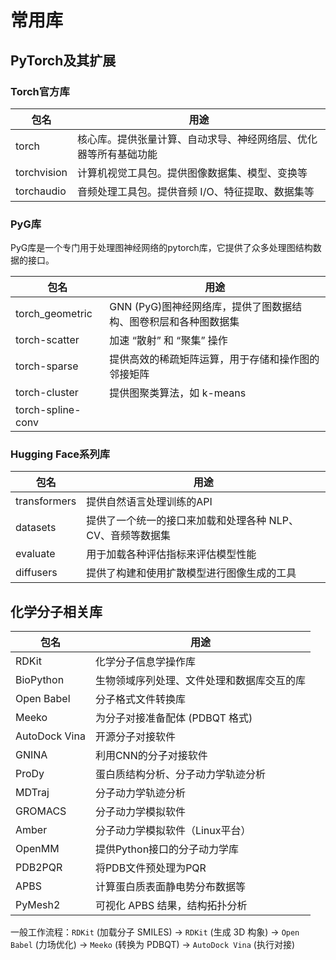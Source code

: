 # 常用库


## PyTorch及其扩展

### Torch官方库
|包名|用途|
|---|---|
|torch|核心库。提供张量计算、自动求导、神经网络层、优化器等所有基础功能|
|torchvision|计算机视觉工具包。提供图像数据集、模型、变换等|
|torchaudio|音频处理工具包。提供音频 I/O、特征提取、数据集等|

### PyG库
PyG库是一个专门用于处理图神经网络的pytorch库，它提供了众多处理图结构数据的接口。

|包名|用途|
|---|---|
|torch_geometric|GNN (PyG)图神经网络库，提供了图数据结构、图卷积层和各种图数据集|
|torch-scatter|加速 “散射” 和 “聚集” 操作|
|torch-sparse|提供高效的稀疏矩阵运算，用于存储和操作图的邻接矩阵|
|torch-cluster|提供图聚类算法，如 k-means|
|torch-spline-conv||

### Hugging Face系列库
|包名|用途|
|---|---|
|transformers|提供自然语言处理训练的API|
|datasets|提供了一个统一的接口来加载和处理各种 NLP、CV、音频等数据集|
|evaluate|用于加载各种评估指标来评估模型性能|
|diffusers|提供了构建和使用扩散模型进行图像生成的工具|

## 化学分子相关库

|包名|用途|
|---|---|
|RDKit|化学分子信息学操作库|
|BioPython|生物领域序列处理、文件处理和数据库交互的库|
|Open Babel|分子格式文件转换库|
|Meeko|为分子对接准备配体 (PDBQT 格式)|
|AutoDock Vina|开源分子对接软件|
|GNINA|利用CNN的分子对接软件|
|ProDy|蛋白质结构分析、分子动力学轨迹分析|
|MDTraj|分子动力学轨迹分析|
|GROMACS|分子动力学模拟软件|
|Amber|分子动力学模拟软件（Linux平台）|
|OpenMM|提供Python接口的分子动力学库|
|PDB2PQR|将PDB文件预处理为PQR|
|APBS|计算蛋白质表面静电势分布数据等|
|PyMesh2|可视化 APBS 结果，结构拓扑分析|

一般工作流程：`RDKit` (加载分子 SMILES) → `RDKit` (生成 3D 构象) → `Open Babel` (力场优化) → `Meeko` (转换为 PDBQT) → `AutoDock Vina` (执行对接)